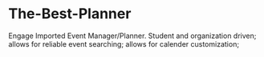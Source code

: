 # The-Best-Planner
Engage Imported Event Manager/Planner. Student and organization driven; allows for reliable event searching; allows for calender customization;  
